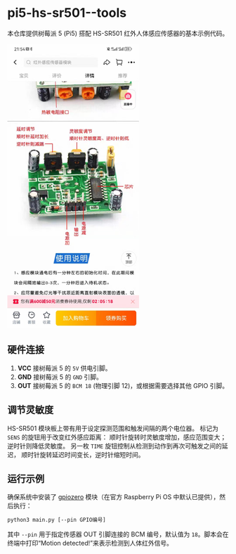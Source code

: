# pi5-hs-sr501--tools

本仓库提供树莓派 5 (Pi5) 搭配 HS-SR501 红外人体感应传感器的基本示例代码。

<img src="doc/device.jpg" alt="Device" width="300" />

## 硬件连接
1. **VCC** 接树莓派 5 的 `5V` 供电引脚。
2. **GND** 接树莓派 5 的 `GND` 引脚。
3. **OUT** 接树莓派 5 的 `BCM 18` (物理引脚 12)，或根据需要选择其他 GPIO 引脚。

## 调节灵敏度
HS-SR501 模块板上带有用于设定探测范围和触发间隔的两个电位器。
标记为 `SENS` 的旋钮用于改变红外感应距离：
顺时针旋转时灵敏度增加，感应范围变大；逆时针则降低灵敏度。
另一枚 `TIME` 旋钮控制从检测到动作到再次可触发之间的延迟，
顺时针旋转延迟时间变长，逆时针缩短时间。

## 运行示例
确保系统中安装了 [gpiozero](https://pypi.org/project/gpiozero/) 模块（在官方 Raspberry Pi OS 中默认已提供），然后执行：

```bash
python3 main.py [--pin GPIO编号]
```

其中 `--pin` 用于指定传感器 OUT 引脚连接的 BCM 编号，默认值为 `18`。脚本会在终端中打印“Motion detected!”来表示检测到人体红外信号。
